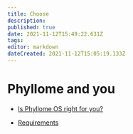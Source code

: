 ```yaml
---
title: Choose
description: 
published: true
date: 2021-11-12T15:49:22.631Z
tags: 
editor: markdown
dateCreated: 2021-11-12T15:05:19.133Z
---
```


# Phyllome and you

* [Is Phyllome OS right for you?](/deploy/choose/phyllomeos)

* [Requirements](/deploy/choose/requirements)
  